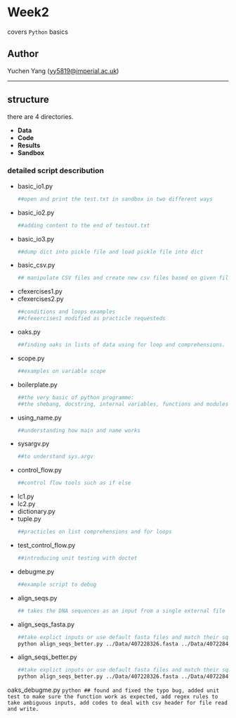 # Week2
covers `Python` basics

## Author
Yuchen Yang (yy5819@imperial.ac.uk)

***

## structure
there are 4 directories.
- **Data**
- **Code** 
- **Results** 
- **Sandbox** 

### detailed script describution
- basic_io1.py
    ```python
    ##open and print the test.txt in sandbox in two different ways
    ```
- basic_io2.py
    ```python
    ##adding content to the end of testout.txt 
    ```
- basic_io3.py
    ```python
    ##dump dict into pickle file and load pickle file into dict 
    ```
- basic_csv.py
    ```python
    ## manipulate CSV files and create new csv files based on given files
    ```
- cfexercises1.py
- cfexercises2.py  
    ```python
    ##conditions and loops examples
    ##cfexercises1 modified as practicle requesteds
    ```
- oaks.py
    ```python
    ##finding oaks in lists of data using for loop and comprehensions.
    ```
- scope.py
    ```python
    ##examples on variable scope
    ```
- boilerplate.py
    ```python
    ##the very basic of python programme:
    ##the shebang, docstring, internal variables, functions and modules...
    ```
- using_name.py
    ```python
    ##understanding how main and name works
    ```
- sysargv.py
    ```python
    ##to understand sys.argv
    ```
- control_flow.py
    ```python
    ##control flow tools such as if else
    ```
- lc1.py
- lc2.py
- dictionary.py
- tuple.py
    ```python
    ##practicles on list comprehensions and for loops
    ```
- test_control_flow.py
    ```python
    ##introducing unit testing with doctet
    ```
- debugme.py
    ```python
    ##example script to debug
    ``` 
- align_seqs.py
    ```python
    ## takes the DNA sequences as an input from a single external file and saves the best alignment along with its corresponding score in a single text file (your choice of format and file type) to an appropriate location. 
    ```
- align_seqs_fasta.py
    ```bash
    ##take explict inputs or use default fasta files and match their squences, output one best result:
    python align_seqs_better.py ../Data/407228326.fasta ../Data/407228412.fasta
    ```
- align_seqs_better.py
    ```bash
    ##take explict inputs or use default fasta files and match their squences, output all best results in results folder:
    python align_seqs_better.py ../Data/407228326.fasta ../Data/407228412.fasta
    ```
oaks_debugme.py
    ```python
    ## found and fixed the typo bug, added unit test to make sure the function work as expected, add regex rules to take ambiguous inputs, add codes to deal with csv header for file read and write. 
    ```
